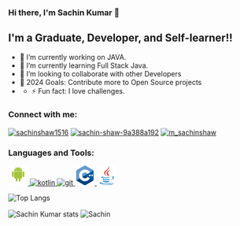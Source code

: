 ### Hi there, I'm Sachin Kumar 👋

## I'm a Graduate, Developer, and Self-learner!!

- 🔭 I’m currently working on JAVA.
- 🌱 I’m currently learning Full Stack Java.
- 👯 I’m looking to collaborate with other Developers
- 🥅 2024 Goals: Contribute more to Open Source projects
- - ⚡ Fun fact: I love challenges.

<h3 align="left">Connect with me:</h3>
<p align="left">
<a href="https://www.hackerrank.com/profile/sachinkr1516" target="blank"><img align="center" src="https://raw.githubusercontent.com/rahuldkjain/github-profile-readme-generator/master/src/images/icons/Social/twitter.svg" alt="sachinshaw1516" height="30" width="40" /></a>
<a href="https://linkedin.com/in/sachin-shaw-9a388a192" target="blank"><img align="center" src="https://raw.githubusercontent.com/rahuldkjain/github-profile-readme-generator/master/src/images/icons/Social/linked-in-alt.svg" alt="sachin-shaw-9a388a192" height="30" width="40" /></a>
<a href="https://instagram.com/m_sachinshaw" target="blank"><img align="center" src="https://raw.githubusercontent.com/rahuldkjain/github-profile-readme-generator/master/src/images/icons/Social/instagram.svg" alt="m_sachinshaw" height="30" width="40" /></a>
</p>

<h3 align="left">Languages and Tools:</h3>
<p align="left"> <a href="https://developer.android.com" target="_blank"> <img src="https://raw.githubusercontent.com/devicons/devicon/master/icons/android/android-original-wordmark.svg" alt="android" width="40" height="40"/> </a> </a> <a href="https://kotlinlang.org" target="_blank"> <img src="https://www.vectorlogo.zone/logos/kotlinlang/kotlinlang-icon.svg" alt="kotlin" width="40" height="40"/> <a href="https://git-scm.com/" target="_blank"> <img src="https://www.vectorlogo.zone/logos/git-scm/git-scm-icon.svg" alt="git" width="40" height="40"/> </a> <a href="https://www.w3schools.com/cpp/" target="_blank"> <img src="https://raw.githubusercontent.com/devicons/devicon/master/icons/cplusplus/cplusplus-original.svg" alt="cplusplus" width="40" height="40"/> </a><a href="https://www.java.com" target="_blank"> <img src="https://raw.githubusercontent.com/devicons/devicon/master/icons/java/java-original.svg" alt="java" width="40" height="40"/> </a></p>

<!-- ![Laurence's GitHub stats](https://github-readme-stats.vercel.app/api?username=sachinshaw1516&show_icons=true&theme=material-palenight) -->



![Top Langs](https://github-readme-stats.vercel.app/api/top-langs/?username=sachinshaw1516&layout=compact&theme=algolia&show_icons=true)

<img align="center" src="https://github-readme-stats.anuraghazra1.vercel.app/api?username=sachinshaw1516&show_icons=true&include_all_commits=true&theme=algolia" alt="Sachin Kumar stats" />

<img align="center" src="https://github-readme-streak-stats.herokuapp.com/?user=sachinshaw1516&theme=algolia" alt="Sachin" />

<!-- 
We can also add video in it also -->

